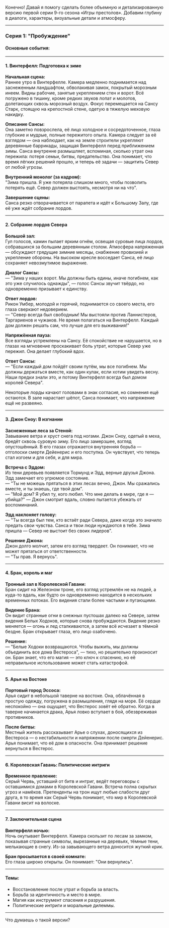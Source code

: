 Конечно! Давай я помогу сделать более объемную и детализированную версию первой серии 9-го сезона «Игры престолов». Добавим глубину в диалоги, характеры, визуальные детали и атмосферу.

---

### **Серия 1: "Пробуждение"**

#### **Основные события:**

---

#### **1. Винтерфелл: Подготовка к зиме**

**Начальная сцена:**  
Раннее утро в Винтерфелле. Камера медленно поднимается над заснеженным ландшафтом, обволакивая замок, покрытый морозным инеем. Видны рабочие, занятые укреплением стен и ворот. Всё погружено в тишину, кроме редких звуков лопат и молотов, долетающих сквозь морозный воздух. Фокус перемещается на Сансy Старк, стоящую на крепостной стене, одетую в тяжелую меховую накидку.

**Описание Сансы:**  
Она заметно повзрослела, её лицо холодное и сосредоточенное, глаза глубокие и мудрые, полные пережитого опыта. Камера следует за её взглядом — она наблюдает, как на земле строители укрепляют деревянные баррикады, защищая Винтерфелл перед приближением зимы. Санса внутренне размышляет, вспоминая, сколько утрат она пережила: потеря семьи, битвы, предательство. Она понимает, что время лёгких решений прошло, и теперь её задачи — защитить Север от любой угрозы.

**Внутренний монолог (за кадром):**  
"Зима пришла. Я уже потеряла слишком много, чтобы позволить потерять ещё. Север должен выстоять, несмотря ни на что".

**Завершение сцены:**  
Санса резко отворачивается от парапета и идёт к Большому Залу, где её уже ждёт собрание лордов.

---

#### **2. Собрание лордов Севера**

**Большой зал:**  
Гул голосов, камин пылает ярким огнём, освещая суровые лица лордов, собравшихся за большим деревянным столом. Атмосфера напряженная — обсуждают грядущие зимние месяцы, снабжение провизией и укрепление обороны. На высоком кресле восседает Санса, её лицо сохраняет невозмутимое выражение.

**Диалог Сансы:**  
— "Зима у наших ворот. Мы должны быть едины, иначе погибнем, как это уже случилось однажды", — голос Сансы звучит твёрдо, но одновременно призывает к единству.

**Ответ лордов:**  
Рикон Умбер, молодой и горячий, поднимается со своего места, его глаза сверкают недоверием.  
— "Север всегда был свободным! Мы выстояли против Ланнистеров, Таргариенов и чужаков. Не время полагаться на Винтерфелл. Каждый дом должен решать сам, что лучше для его выживания!"

**Напряжённая пауза:**  
Все взгляды устремлены на Сансу. Её спокойствие не нарушается, но в глазах на мгновение проскакивает боль утрат, которые Север уже пережил. Она делает глубокий вдох.

**Ответ Сансы:**  
— "Если каждый дом пойдёт своим путём, мы все погибнем. Мы должны держаться вместе, как один кулак, если хотим увидеть весну. Наши предки знали это, и потому Винтерфелл всегда был домом королей Севера".

Некоторые лорды качают головами в знак согласия, но сомнения ещё остаются. В зале нарастает шёпот, Санса понимает, что напряжение ещё не развеяно.

---

#### **3. Джон Сноу: В изгнании**

**Заснеженные леса за Стеной:**  
Завывание ветра и хруст снега под ногами. Джон Сноу, одетый в меха, бредёт сквозь суровую зиму. Его лицо замерзшее, взгляд опустошённый. В его глазах отражается внутренняя борьба — отголоски смерти Дейенерис и его поступка. Он чувствует, что теперь стал изгоем и для себя, и для мира.

**Встреча с Эддом:**  
Из тени деревьев появляется Тормунд и Эдд, верные друзья Джона. Эдд замечает его угрюмое состояние.  
— "Ты не можешь прятаться в этих лесах вечно, Джон. Мы сражались вместе, и ты знаешь, где твой дом".  
— "Мой дом? Я убил ту, кого любил. Что мне делать в мире, где я — убийца?" — Джон смотрит вдаль, словно пытается убежать от воспоминаний.

**Эдд наклоняет голову:**  
— "Ты всегда был тем, кто встаёт ради Севера, даже когда это значило предать свои чувства. Санса и твои люди нуждаются в тебе. Зима пришла — Север не выстоит без своих лидеров".

**Решение Джона:**  
Джон долго молчит, затем его взгляд твердеет. Он понимает, что не может прятаться от ответственности.  
— "Ты прав. Я вернусь".

---

#### **4. Бран, король и маг**

**Тронный зал в Королевской Гавани:**  
Бран сидит на Железном троне, его взгляд устремлён не на людей, а куда-то вдаль, как будто он одновременно находится в нескольких временных потоках. Его видения стали более частыми и пугающими.

**Видение Брана:**  
Он видит странные огни в снежных пустошах далеко на Севере, затем видения Белых Ходоков, которые снова пробуждаются. Видение резко меняется — огонь и лед сталкиваются, а затем всё исчезает в тёмной бездне. Бран открывает глаза, его лицо озабочено.

**Решение:**  
— "Белые Ходоки возвращаются. Чтобы выжить, мы должны объединить все дома Вестероса", — тихо, но решительно произносит он. Бран знает, что его магия — это ключ к спасению, но её неправильное использование может стать катастрофой.

---

#### **5. Арья на Востоке**

**Портовый город Эссоса:**  
Арья сидит в небольшой таверне на востоке. Она, облачённая в простую одежду, погружена в размышления, глядя на море. Её сердце неспокойно — она ощущает, что Вестерос зовёт её обратно. Когда в таверне начинается драка, Арья ловко вступает в бой, обезвреживая противников.

**После битвы:**  
Местный житель рассказывает Арье о слухах, доносящихся из Вестероса — о нестабильности и напряжении после смерти Дейенерис. Арья понимает, что её дом в опасности. Она принимает решение вернуться в Вестерос.

---

#### **6. Королевская Гавань: Политические интриги**

**Временное правление:**  
Серый Червь, уставший от битв и интриг, ведёт переговоры с оставшимися домами в Королевской Гавани. Встреча полна скрытых угроз и намёков. Претенденты на трон ищут любые слабости друг друга, в то время как Серый Червь понимает, что мир в Королевской Гавани висит на волоске.

---

#### **7. Заключительная сцена**

**Винтерфелл ночью:**  
Ночь окутывает Винтерфелл. Камера скользит по лесам за замком, показывая странные символы, вырезанные на деревьях, тёмные тени, мелькающие в снегу. Из-за завывающего ветра доносится жуткий крик.

**Бран просыпается в своей комнате:**  
Его глаза широко открыты. Он понимает: "Они вернулись".

---

#### **Темы:**

- Восстановление после утрат и борьба за власть.
- Борьба за идентичность и место в мире.
- Магия как инструмент спасения и разрушения.
- Политические интриги и моральные дилеммы.

---

Что думаешь о такой версии?
